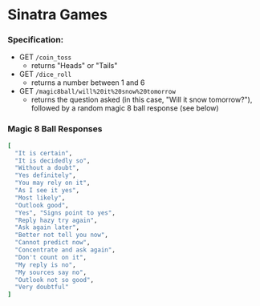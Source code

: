 # Sinatra Games

### Specification:

- GET `/coin_toss`
	- returns "Heads" or "Tails"
- GET `/dice_roll`
    - returns a number between 1 and 6
- GET `/magic8ball/will%20it%20snow%20tomorrow`
 	- returns the question asked (in this case, "Will it snow tomorrow?"), followed by a random magic 8 ball response (see below)

### Magic 8 Ball Responses

```Ruby
[ 
  "It is certain", 
  "It is decidedly so", 
  "Without a doubt", 
  "Yes definitely",
  "You may rely on it",
  "As I see it yes",
  "Most likely",
  "Outlook good",
  "Yes", "Signs point to yes", 
  "Reply hazy try again", 
  "Ask again later",
  "Better not tell you now", 
  "Cannot predict now", 
  "Concentrate and ask again",
  "Don't count on it", 
  "My reply is no", 
  "My sources say no",
  "Outlook not so good", 
  "Very doubtful"
]
```
